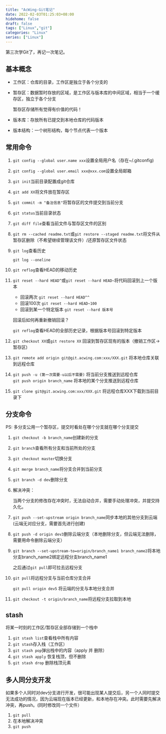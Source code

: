 ```yaml
---
title: "AcWing-Git笔记"
date: 2022-02-03T01:25:03+08:00
hidehome: false
draft: false
tags: ["Linux","git"]
categories: "Linux"
series: ["Linux"]
---
```

第三次学Git了，再记一次笔记。
<!--more-->
## 基本概念

* 工作区：仓库的目录，工作区是独立于各个分支的
* 暂存区：数据暂时存放的区域，是工作区与版本库的中间区域，相当于一个缓存区，独立于各个分支

  暂存区存储所有觉得有价值的代码！
* 版本库：存放所有已提交到本地仓库的代码版本
* 版本结构：一个树形结构，每个节点代表一个版本

## 常用命令

1. `git config --global user.name xxx`设置全局用户名（存在~/.gitconfig)
2. `git config --global user.email xxx@xxx.com`设置全局邮箱
3. `git init`当前目录配置成git仓库
4. `git add XX`将文件放在暂存区
5. `git commit -m "备注信息"`将暂存区的文件提交到当前分支
6. `git status`当前目录状态
7. `git diff file`查看当前文件与暂存区文件的区别
8. `git rm --cached readme.txt`或`git restore --staged readme.txt`将文件从暂存区删除（不希望继续管理该文件）/还原暂存区文件状态
9. `git log`查看历史

    `git log --oneline`
10. `git reflog`查看HEAD的移动历史
11. `git reset --hard HEAD^`或`git reset --hard HEAD~`将代码回滚到上一个版本

     * 回滚两次 `git reset --hard HEAD^^`
     * 回滚100次 `git reset --hard HEAD~100`
     * 回滚到某一个特定版本 `git reset --hard 版本号`

     回滚后如何再重新撤销回滚？

     `git reflog`查看HEAD的全部历史记录，根据版本号回滚到特定版本
12.  `git checkout XX`或`git restore XX` 回滚到暂存区现有的版本（撤销工作区->暂存区)
13. `git remote add origin git@git.acwing.com:xxx/XXX.git` 将本地仓库关联到远程仓库
14. `git push -u (第一次需要-u以后不需要)`  将当前分支推送到远程仓库  
     `git push origin branch_name` 将本地的某个分支推送到远程仓库
15. `git clone git@git.acwing.com:xxx/XXX.git` 将远程仓库XXX下载到当前目录下

## 分支命令

PS: 多分支公用一个暂存区，提交时看处在哪个分支就在哪个分支提交

1. `git checkout -b branch_name`创建新的分支
2. `git branch`查看所有分支和当前所处的分支
3. `git checkout master`切换分支
4. `git merge branch_name`将分支合并到当前分支
5. `git branch -d dev`删除分支
6. 解决冲突：

    当两个分支的修改存在冲突时，无法自动合并，需要手动处理冲突，并提交持久化。
7. `git push --set-upstream origin branch_name`同步本地的其他分支到云端(云端无对应分支，需要首先进行创建)
8. `git push -d origin dev3`删除云端分支（本地删除分支，但云端无法删除，需要用命令删除云端分支）
9. `git branch --set-upstream-to=origin/branch_name1 branch_name2`将本地分支branch_name2绑定远程分支branch_name1

    之后通过`git pull`即可拉去远程分支
10. `git pull`将远程分支与当前仓库分支合并

     `git pull origin dev5` 将云端的分支与本地分支合并
11. `git checkout -t origin/branch_name`将远程分支拉取到本地

## stash

将某一时刻的工作区/暂存区全部存储到一个栈中

1. `git stash list`查看栈中所有内容
2. `git stash`存入栈（工作区）
3. `git stash pop`弹出栈中的内容（apply 并 删除）
4. `git stash apply` 恢复栈顶，但不删除
5. `git stash drop` 删除栈顶元素

## 多人同分支开发

如果多个人同时对dev分支进行开发，很可能出现某人提交后，另一个人同时提交无法成功的情况，因为云端现在版本已经更新，和本地存在冲突。此时需要先解决冲突，再push。(同时修改同一个文件）

1. `git pull`
2. 在本地解决冲突
3. `git push`
